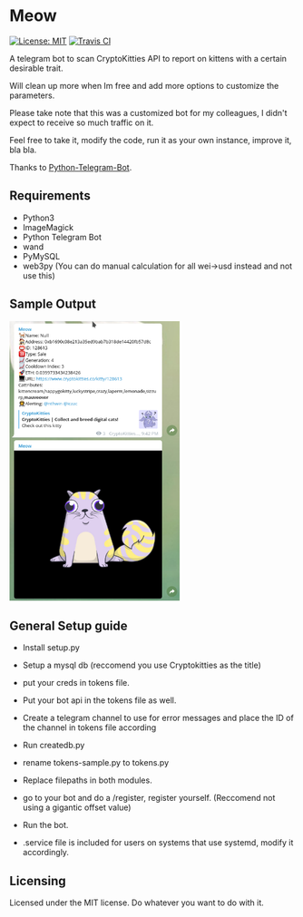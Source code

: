 # Meow 

[![License: MIT](https://img.shields.io/badge/License-MIT-yellow.svg)](https://opensource.org/licenses/MIT) [![Travis CI](https://api.travis-ci.org/xlanor/CryptoKitties.svg?branch=master)]()

A telegram bot to scan CryptoKitties API to report on kittens with a certain desirable trait.

Will clean up more when Im free and add more options to customize the parameters.

Please take note that this was a customized bot for my colleagues, I didn't expect to receive so much traffic on it.

Feel free to take it, modify the code, run it as your own instance, improve it, bla bla.

Thanks to [Python-Telegram-Bot](https://github.com/python-telegram-bot/python-telegram-bot).

## Requirements

* Python3
* ImageMagick
* Python Telegram Bot
* wand
* PyMySQL
* web3py (You can do manual calculation for all wei->usd instead and not use this)

## Sample Output
<img src="/github_images/catscreen.png" width="300">


## General Setup guide
* Install setup.py
* Setup a mysql db (reccomend you use Cryptokitties as the title)
* put your creds in tokens file.
* Put your bot api in the tokens file as well.
* Create a telegram channel to use for error messages and place the ID of the channel in tokens file according
* Run createdb.py
* rename tokens-sample.py to tokens.py
* Replace filepaths in both modules.
* go to your bot and do a /register, register yourself. (Reccomend not using a gigantic offset value)
* Run the bot.

* .service file is included for users on systems that use systemd, modify it accordingly. 

## Licensing

Licensed under the MIT license. Do whatever you want to do with it.
